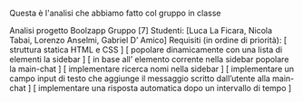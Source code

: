 Questa è l'analisi che abbiamo fatto col gruppo in classe


Analisi progetto Boolzapp
Gruppo [7]
Studenti:
		[Luca La Ficara, Nicola Tabai, Lorenzo Anselmi, Gabriel D’ Amico]
Requisiti (in ordine di priorità):
		[ struttura statica HTML e CSS ]
		[ popolare dinamicamente con una lista di elementi la sidebar ]
		[ in base all’ elemento corrente nella sidebar popolare la main-chat ]
		[ implementare ricerca nomi nella sidebar ]
		[ implementare un campo input di testo che aggiunge il messaggio scritto dall’utente alla main-chat ]
		[ implementare una risposta automatica dopo un intervallo di tempo ]

